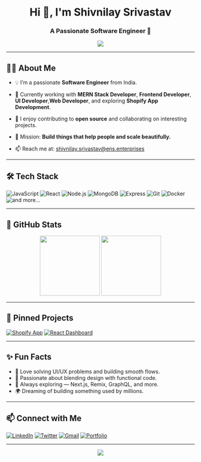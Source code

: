 <h1 align="center">Hi 👋, I'm Shivnilay Srivastav</h1>
<h3 align="center">A Passionate Software Engineer 🚀</h3>

<p align="center">
<img src="https://readme-typing-svg.demolab.com?font=Fira+Code&size=22&pause=1000&color=40F99B&vCenter=true&width=435&lines=Full-stack+Developer;MERN+Stack+%F0%9F%A4%97;Fronten+Developer+%7C+UI+Developer+%F0%9F%92%BB;Open+Source+Contributor;%F0%9F%92%BB+Crafting+Cool+Projects" />
</p>

---

## 🙋‍♂️ About Me

- 💡 I’m a passionate **Software Engineer** from India.

- 🌱 Currently working with **MERN Stack Developer**, **Frontend Developer**, **UI Developer**,**Web Developer**, and exploring **Shopify App Development**.

- 🤝 I enjoy contributing to **open source** and collaborating on interesting projects.

- 🎯 Mission: **Build things that help people and scale beautifully.**

- 📫 Reach me at: [shivnilay.srivastav@ens.enterprises](mailto:shivnilay.srivastav@ens.enterprises)

---

## 🛠️ Tech Stack

![JavaScript](https://img.shields.io/badge/-JavaScript-F7DF1E?logo=javascript&logoColor=black&style=for-the-badge)
![React](https://img.shields.io/badge/-React-161B22?logo=react&style=for-the-badge)
![Node.js](https://img.shields.io/badge/-Node.js-339933?logo=node.js&logoColor=white&style=for-the-badge)
![MongoDB](https://img.shields.io/badge/-MongoDB-4EA94B?logo=mongodb&logoColor=white&style=for-the-badge)
![Express](https://img.shields.io/badge/-Express-222?logo=express&logoColor=white&style=for-the-badge)
![Git](https://img.shields.io/badge/-Git-F05032?logo=git&logoColor=white&style=for-the-badge)
![Docker](https://img.shields.io/badge/-Docker-2496ED?logo=docker&logoColor=white&style=for-the-badge)
![and more...](https://img.shields.io/badge/-and%20more-yellow?style=for-the-badge)

---

## 🚀 GitHub Stats

<p align="center">
<img src="https://github-readme-stats.vercel.app/api?username=shivnilaysrivastav&show_icons=true&theme=radical" height="160"/>
<img src="https://github-readme-streak-stats.herokuapp.com/?user=shivnilaysrivastav&theme=radical" height="160"/>
</p>

---

## 📌 Pinned Projects

[![Shopify App](https://img.shields.io/badge/-Shopify%20Gamification-black?style=flat-square)](https://github.com/shivnilaysrivastav/shopify-gamification)
[![React Dashboard](https://img.shields.io/badge/-React%20Dashboard-black?style=flat-square)](https://github.com/shivnilaysrivastav/react-dashboard)

---

## ✨ Fun Facts

- 🧩 Love solving UI/UX problems and building smooth flows.
- 🎨 Passionate about blending design with functional code.
- 🚀 Always exploring — Next.js, Remix, GraphQL, and more.
- 🌍 Dreaming of building something used by millions.

---

## 📫 Connect with Me

[![LinkedIn](https://img.shields.io/badge/-LinkedIn-blue?logo=linkedin&style=flat-square)](https://www.linkedin.com/in/shivnilay1516)
[![Twitter](https://img.shields.io/badge/-Twitter-1DA1F2?logo=twitter&style=flat-square)](https://twitter.com/shivnilay)
[![Gmail](https://img.shields.io/badge/-Gmail-D14836?logo=gmail&style=flat-square)](mailto:shivnilay.srivastav@ens.enterprises)
[![Portfolio](https://img.shields.io/badge/-Portfolio-black?style=flat-square)](https://shivnilay.dev)

---

<p align="center">
<img src="https://komarev.com/ghpvc/?username=shivnilaysrivastav&label=Profile%20views&color=0e75b6&style=flat"/>
</p>
